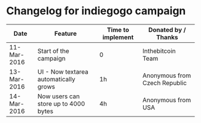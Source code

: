 # Changelog for indiegogo campaign

Date        | Feature                               | Time to implement | Donated by / Thanks        
------------|---------------------------------------|------------------ |------------------------------ 
11-Mar-2016 | Start of the campaign                 | 0                 | Inthebitcoin Team         
13-Mar-2016 | UI - Now textarea automatically grows | 1h                | Anonymous from Czech Republic
14-Mar-2016 | Now users can store up to 4000 bytes  | 4h                | Anonymous from USA


